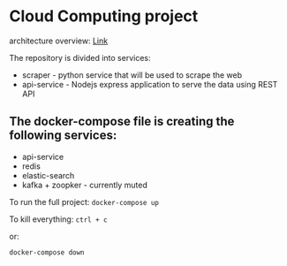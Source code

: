 # Cloud Computing project

architecture overview: 
[Link](https://lucid.app/lucidchart/9babe1c1-fdf7-44d4-8dfe-c53e2d8af609/edit?invitationId=inv_ac137b00-2a8f-41ce-93e8-a50903c222d7)


The repository is divided into services:

- scraper - python service that will be used to scrape the web
- api-service - Nodejs express application to serve the data using REST API

## The docker-compose file is creating the following services:
- api-service
- redis
- elastic-search
- kafka + zoopker - currently muted

To run the full project:
`docker-compose up`

To kill everything:
`ctrl + c`

or:

`docker-compose down`